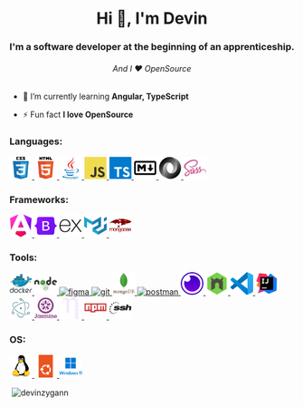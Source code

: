 <h1 align="center">Hi 👋, I'm Devin</h1>
<h3 align="center">I'm a software developer at the beginning of an apprenticeship.</h3>
<h6 align="center">And I ❤️ OpenSource</h6>

- 🌱 I’m currently learning **Angular, TypeScript**

- ⚡ Fun fact **I love OpenSource**

<h3 align="left">Languages:</h3>
<p align="left"> 
    <a href="https://www.w3schools.com/css/" target="_blank" rel="noreferrer"> 
        <img src="https://raw.githubusercontent.com/devicons/devicon/master/icons/css3/css3-original-wordmark.svg" alt="css3" width="40" height="40"/>
    </a>
    <a href="https://www.w3.org/html/" target="_blank" rel="noreferrer">
        <img src="https://raw.githubusercontent.com/devicons/devicon/master/icons/html5/html5-original-wordmark.svg" alt="html5" width="40" height="40"/>
    </a>
    <a href="https://www.java.com" target="_blank" rel="noreferrer">
        <img src="https://raw.githubusercontent.com/devicons/devicon/master/icons/java/java-original.svg" alt="java" width="40" height="40"/>
    </a>
    <a href="https://developer.mozilla.org/en-US/docs/Web/JavaScript" target="_blank" rel="noreferrer"> 
        <img src="https://raw.githubusercontent.com/devicons/devicon/master/icons/javascript/javascript-original.svg" alt="javascript" width="40" height="40"/>
    </a>
    <a href="https://www.typescriptlang.org/" target="_blank" rel="noreferrer"> 
        <img src="https://github.com/devicons/devicon/raw/refs/heads/master/icons/typescript/typescript-plain.svg" alt="TypeScript" width="40" height="40"/>
    </a>
    <a href="https://www.markdownguide.org/" target="_blank" rel="noreferrer"> 
        <img src="https://raw.githubusercontent.com/devicons/devicon/refs/heads/master/icons/markdown/markdown-original.svg" alt="Markdown" width="40" height="40"/>
    </a>
    <a href="https://www.markdownguide.org/" target="_blank" rel="noreferrer"> 
        <img src="https://github.com/devicons/devicon/raw/refs/heads/master/icons/json/json-original.svg" alt="JSON" width="40" height="40"/>
    </a>
    <a href="https://www.sass-lang.com/" target="_blank" rel="noreferrer"> 
        <img src="https://github.com/devicons/devicon/raw/refs/heads/master/icons/sass/sass-original.svg" alt="Sass" width="40" height="40"/>
    </a>
</p>

<h3 align="left">Frameworks:</h3>
<p align="left"> 
    <a href="https://www.angular.dev/" target="_blank" rel="noreferrer"> 
        <img src="https://github.com/devicons/devicon/raw/refs/heads/master/icons/angular/angular-original.svg" alt="javascript" width="40" height="40"/>
    </a>
    <a href="https://www.getbootstrap.com/" target="_blank" rel="noreferrer"> 
        <img src="https://github.com/devicons/devicon/raw/refs/heads/master/icons/bootstrap/bootstrap-original.svg" alt="javascript" width="40" height="40"/>
    </a>
    <a href="https://www.expressjs.com/" target="_blank" rel="noreferrer"> 
        <img src="https://github.com/devicons/devicon/raw/refs/heads/master/icons/express/express-original.svg" alt="express" width="40" height="40"/>
    </a>
    <a href="https://m3.material.io/" target="_blank" rel="noreferrer"> 
        <img src="https://github.com/devicons/devicon/raw/refs/heads/master/icons/materialui/materialui-original.svg" alt="Material Design" width="40" height="40"/>
    </a>
    <a href="https://m3.material.io/" target="_blank" rel="noreferrer"> 
        <img src="https://github.com/devicons/devicon/raw/refs/heads/master/icons/mongoose/mongoose-original-wordmark.svg" alt="Mongoose" width="40" height="40"/>
    </a>
</p>

<h3>Tools:</h3>
<p align="left">
    <a href="https://www.docker.com/" target="_blank" rel="noreferrer"> 
        <img src="https://raw.githubusercontent.com/devicons/devicon/master/icons/docker/docker-original-wordmark.svg" alt="docker" width="40" height="40"/>
    </a>
    <a href="https://nodejs.org" target="_blank" rel="noreferrer">
        <img src="https://raw.githubusercontent.com/devicons/devicon/master/icons/nodejs/nodejs-original-wordmark.svg" alt="nodejs" width="40" height="40"/>
    </a>
    <a href="https://www.figma.com/" target="_blank" rel="noreferrer">
        <img src="https://www.vectorlogo.zone/logos/figma/figma-icon.svg" alt="figma" width="40" height="40"/>
    </a> 
    <a href="https://git-scm.com/" target="_blank" rel="noreferrer"> 
        <img src="https://www.vectorlogo.zone/logos/git-scm/git-scm-icon.svg" alt="git" width="40" height="40"/>
    </a> 
    <a href="https://www.mongodb.com/" target="_blank" rel="noreferrer">
        <img src="https://raw.githubusercontent.com/devicons/devicon/master/icons/mongodb/mongodb-original-wordmark.svg" alt="mongodb" width="40" height="40"/>
    </a>
    <a href="https://postman.com" target="_blank" rel="noreferrer">
        <img src="https://www.vectorlogo.zone/logos/getpostman/getpostman-icon.svg" alt="postman" width="40" height="40"/>
    </a>
    <a href="https://insomnia.rest/" target="_blank" rel="noreferrer">
        <img src="https://raw.githubusercontent.com/devicons/devicon/refs/heads/master/icons/insomnia/insomnia-original.svg" alt="insomnia" width="40" height="40"/>
    </a>
    <a href="https://nodemon.io/" target="_blank" rel="noreferrer">
        <img src="https://github.com/devicons/devicon/raw/refs/heads/master/icons/nodemon/nodemon-original.svg" alt="nodemon" width="40" height="40"/>
    </a>
    <a href="https://code.visualstudio.com/" target="_blank" rel="noreferrer">
        <img src="https://github.com/devicons/devicon/raw/refs/heads/master/icons/vscode/vscode-original.svg" alt="vs code" width="40" height="40"/>
    </a>
    <a href="https://www.intellij.com/" target="_blank" rel="noreferrer">
        <img src="https://github.com/devicons/devicon/raw/refs/heads/master/icons/intellij/intellij-original.svg" alt="idea" width="40" height="40"/>
    </a>
    <a href="https://www.electronjs.org/" target="_blank" rel="noreferrer">
        <img src="https://github.com/devicons/devicon/raw/refs/heads/master/icons/electron/electron-original.svg" alt="electron" width="40" height="40"/>
    </a>
    <a href="https://jasmine.github.io/" target="_blank" rel="noreferrer">
        <img src="https://github.com/devicons/devicon/raw/refs/heads/master/icons/jasmine/jasmine-original-wordmark.svg" alt="jasmine" width="40" height="40"/>
    </a>
    <a href="https://www.nano-editor.org/" target="_blank" rel="noreferrer">
        <img src="https://github.com/devicons/devicon/raw/refs/heads/master/icons/nano/nano-original.svg" alt="nano" width="40" height="40"/>
    </a>
    <a href="https://www.npmjs.org/" target="_blank" rel="noreferrer">
        <img src="https://github.com/devicons/devicon/raw/refs/heads/master/icons/npm/npm-original-wordmark.svg" alt="npm" width="40" height="40"/>
    </a>
   <a href="https://www.openssh.com/" target="_blank" rel="noreferrer">
        <img src="https://github.com/devicons/devicon/raw/refs/heads/master/icons/ssh/ssh-original-wordmark.svg" alt="ssh" width="40" height="40"/>
    </a>
</p>

<h3>OS:</h3>
<p align="left">
    <a href="https://www.linux.org/" target="_blank" rel="noreferrer">
        <img src="https://raw.githubusercontent.com/devicons/devicon/master/icons/linux/linux-original.svg" alt="linux" width="40" height="40">
    </a>
    <a href="https://nodemon.io/" target="_blank" rel="noreferrer">
        <img src="https://github.com/devicons/devicon/raw/refs/heads/master/icons/ubuntu/ubuntu-original.svg" alt="insomnia" width="40" height="40"/>
    </a><a href="https://microsoft.com" target="_blank" rel="noreferrer">
        <img src="https://github.com/devicons/devicon/raw/refs/heads/master/icons/windows11/windows11-original-wordmark.svg" alt="insomnia" width="40" height="40"/>
    </a>
</p>

<p>&nbsp;<img align="center" src="https://github-readme-stats.vercel.app/api?username=devinzygann&show_icons=true&locale=en" alt="devinzygann"/></p>

